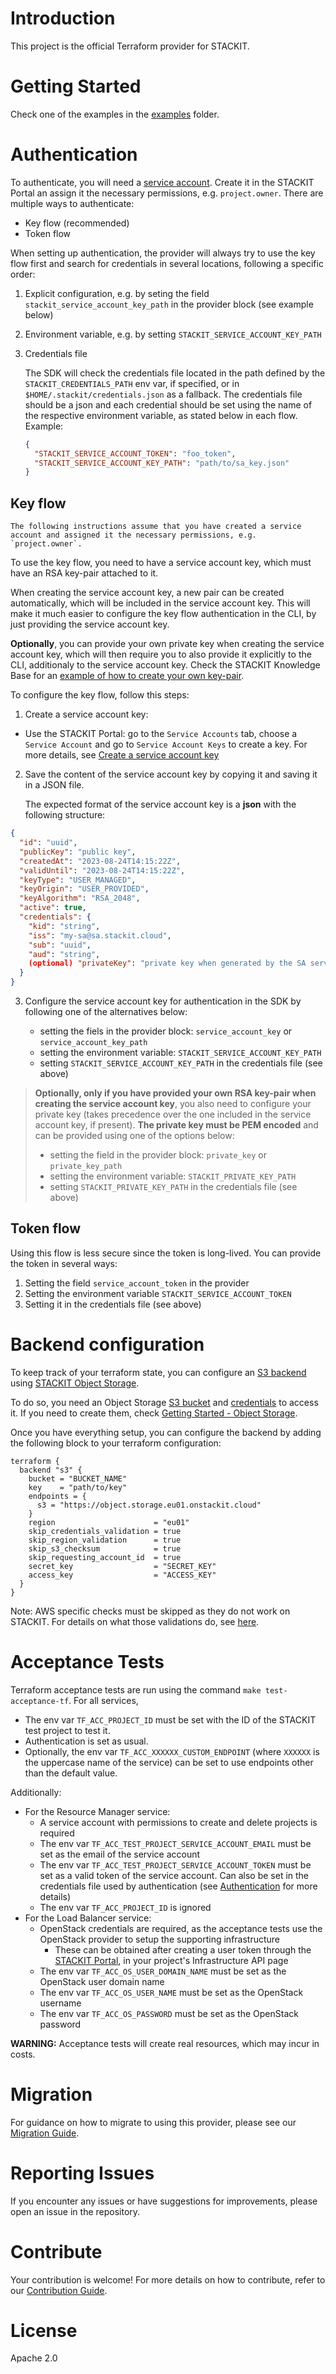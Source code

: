 # Introduction

This project is the official Terraform provider for STACKIT.

# Getting Started

Check one of the examples in the [examples](examples/) folder.

# Authentication

To authenticate, you will need a [service account](https://docs.stackit.cloud/stackit/en/service-accounts-134415819.html). Create it in the STACKIT Portal an assign it the necessary permissions, e.g. `project.owner`. There are multiple ways to authenticate:

- Key flow (recommended)
- Token flow

When setting up authentication, the provider will always try to use the key flow first and search for credentials in several locations, following a specific order:

1. Explicit configuration, e.g. by seting the field `stackit_service_account_key_path` in the provider block (see example below)
2. Environment variable, e.g. by setting `STACKIT_SERVICE_ACCOUNT_KEY_PATH`
3. Credentials file

   The SDK will check the credentials file located in the path defined by the `STACKIT_CREDENTIALS_PATH` env var, if specified,
   or in `$HOME/.stackit/credentials.json` as a fallback.
   The credentials file should be a json and each credential should be set using the name of the respective environment variable, as stated below in each flow. Example:

   ```json
   {
     "STACKIT_SERVICE_ACCOUNT_TOKEN": "foo_token",
     "STACKIT_SERVICE_ACCOUNT_KEY_PATH": "path/to/sa_key.json"
   }
   ```

## Key flow

    The following instructions assume that you have created a service account and assigned it the necessary permissions, e.g. `project.owner`.

To use the key flow, you need to have a service account key, which must have an RSA key-pair attached to it.

When creating the service account key, a new pair can be created automatically, which will be included in the service account key. This will make it much easier to configure the key flow authentication in the CLI, by just providing the service account key.

**Optionally**, you can provide your own private key when creating the service account key, which will then require you to also provide it explicitly to the CLI, additionaly to the service account key. Check the STACKIT Knowledge Base for an [example of how to create your own key-pair](https://docs.stackit.cloud/stackit/en/usage-of-the-service-account-keys-in-stackit-175112464.html#UsageoftheserviceaccountkeysinSTACKIT-CreatinganRSAkey-pair).

To configure the key flow, follow this steps:

1.  Create a service account key:

- Use the STACKIT Portal: go to the `Service Accounts` tab, choose a `Service Account` and go to `Service Account Keys` to create a key. For more details, see [Create a service account key](https://docs.stackit.cloud/stackit/en/create-a-service-account-key-175112456.html)

2.  Save the content of the service account key by copying it and saving it in a JSON file.

    The expected format of the service account key is a **json** with the following structure:

```json
{
  "id": "uuid",
  "publicKey": "public key",
  "createdAt": "2023-08-24T14:15:22Z",
  "validUntil": "2023-08-24T14:15:22Z",
  "keyType": "USER_MANAGED",
  "keyOrigin": "USER_PROVIDED",
  "keyAlgorithm": "RSA_2048",
  "active": true,
  "credentials": {
    "kid": "string",
    "iss": "my-sa@sa.stackit.cloud",
    "sub": "uuid",
    "aud": "string",
    (optional) "privateKey": "private key when generated by the SA service"
  }
}
```

3. Configure the service account key for authentication in the SDK by following one of the alternatives below:

   - setting the fiels in the provider block: `service_account_key` or `service_account_key_path`
   - setting the environment variable: `STACKIT_SERVICE_ACCOUNT_KEY_PATH`
   - setting `STACKIT_SERVICE_ACCOUNT_KEY_PATH` in the credentials file (see above)

> **Optionally, only if you have provided your own RSA key-pair when creating the service account key**, you also need to configure your private key (takes precedence over the one included in the service account key, if present). **The private key must be PEM encoded** and can be provided using one of the options below:
>
> - setting the field in the provider block: `private_key` or `private_key_path`
> - setting the environment variable: `STACKIT_PRIVATE_KEY_PATH`
> - setting `STACKIT_PRIVATE_KEY_PATH` in the credentials file (see above)

## Token flow

Using this flow is less secure since the token is long-lived. You can provide the token in several ways:

1. Setting the field `service_account_token` in the provider
2. Setting the environment variable `STACKIT_SERVICE_ACCOUNT_TOKEN`
3. Setting it in the credentials file (see above)

# Backend configuration

To keep track of your terraform state, you can configure an [S3 backend](https://developer.hashicorp.com/terraform/language/settings/backends/s3) using [STACKIT Object Storage](https://docs.stackit.cloud/stackit/en/object-storage-s3-compatible-71009778.html).

To do so, you need an Object Storage [S3 bucket](https://docs.stackit.cloud/stackit/en/basic-concept-objectstorage-71009785.html#BasicConceptObjectStorage-Buckets) and [credentials](https://docs.stackit.cloud/stackit/en/basic-concept-objectstorage-71009785.html#BasicConceptObjectStorage-Credentials) to access it. If you need to create them, check [Getting Started - Object Storage](https://docs.stackit.cloud/stackit/en/getting-started-objectstorage-71009792.html).

Once you have everything setup, you can configure the backend by adding the following block to your terraform configuration:

```
terraform {
  backend "s3" {
    bucket = "BUCKET_NAME"
    key    = "path/to/key"
    endpoints = {
      s3 = "https://object.storage.eu01.onstackit.cloud"
    }
    region                      = "eu01"
    skip_credentials_validation = true
    skip_region_validation      = true
    skip_s3_checksum            = true
    skip_requesting_account_id  = true
    secret_key                  = "SECRET_KEY"
    access_key                  = "ACCESS_KEY"
  }
}
```

Note: AWS specific checks must be skipped as they do not work on STACKIT. For details on what those validations do, see [here](https://developer.hashicorp.com/terraform/language/settings/backends/s3#configuration).

# Acceptance Tests

Terraform acceptance tests are run using the command `make test-acceptance-tf`. For all services,

- The env var `TF_ACC_PROJECT_ID` must be set with the ID of the STACKIT test project to test it.
- Authentication is set as usual.
- Optionally, the env var `TF_ACC_XXXXXX_CUSTOM_ENDPOINT` (where `XXXXXX` is the uppercase name of the service) can be set to use endpoints other than the default value.

Additionally:

- For the Resource Manager service:
  - A service account with permissions to create and delete projects is required
  - The env var `TF_ACC_TEST_PROJECT_SERVICE_ACCOUNT_EMAIL` must be set as the email of the service account
  - The env var `TF_ACC_TEST_PROJECT_SERVICE_ACCOUNT_TOKEN` must be set as a valid token of the service account. Can also be set in the credentials file used by authentication (see [Authentication](#authentication) for more details)
  - The env var `TF_ACC_PROJECT_ID` is ignored
- For the Load Balancer service:
  - OpenStack credentials are required, as the acceptance tests use the OpenStack provider to setup the supporting infrastructure
    - These can be obtained after creating a user token through the [STACKIT Portal](https://portal.stackit.cloud/), in your project's Infrastructure API page
  - The env var `TF_ACC_OS_USER_DOMAIN_NAME` must be set as the OpenStack user domain name
  - The env var `TF_ACC_OS_USER_NAME` must be set as the OpenStack username
  - The env var `TF_ACC_OS_PASSWORD` must be set as the OpenStack password

**WARNING:** Acceptance tests will create real resources, which may incur in costs.

# Migration

For guidance on how to migrate to using this provider, please see our [Migration Guide](./MIGRATION.md).

# Reporting Issues

If you encounter any issues or have suggestions for improvements, please open an issue in the repository.

# Contribute

Your contribution is welcome! For more details on how to contribute, refer to our [Contribution Guide](./CONTRIBUTION.md).

# License

Apache 2.0
